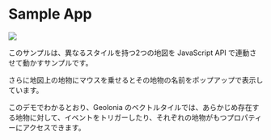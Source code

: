 # Sample App

![](https://www.evernote.com/l/ABXOe5ffGghO84uioWArD4s36eMw7dFm7lAB/image.png)

このサンプルは、異なるスタイルを持つ2つの地図を JavaScript API で連動させて動かすサンプルです。

さらに地図上の地物にマウスを乗せるとその地物の名前をポップアップで表示しています。

このデモでわかるとおり、Geolonia のベクトルタイルでは、あらかじめ存在する地物に対して、イベントをトリガーしたり、それぞれの地物がもつプロパティーにアクセスできます。
